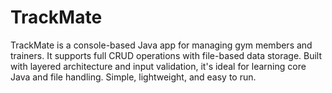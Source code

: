 # TrackMate
TrackMate is a console-based Java app for managing gym members and trainers. It supports full CRUD operations with file-based data storage. Built with layered architecture and input validation, it's ideal for learning core Java and file handling. Simple, lightweight, and easy to run.
